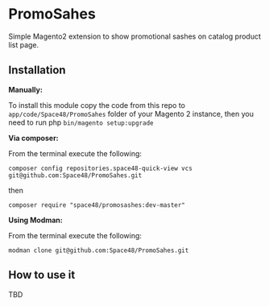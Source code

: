 # PromoSahes
Simple Magento2 extension to show promotional sashes on catalog product list page.

## Installation

**Manually:**

To install this module copy the code from this repo to `app/code/Space48/PromoSahes` folder of your Magento 2 instance, then you need to run php `bin/magento setup:upgrade`

**Via composer:**

From the terminal execute the following:

`composer config repositories.space48-quick-view vcs git@github.com:Space48/PromoSahes.git`

then

`composer require "space48/promosashes:dev-master"`

**Using Modman:**

From the terminal execute the following:

`modman clone git@github.com:Space48/PromoSahes.git`

## How to use it

TBD

